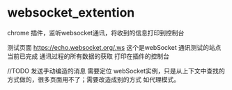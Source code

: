 # websocket_extention
chrome 插件，监听websocket通讯，将收到的信息打印到控制台

测试页面 https://echo.websocket.org/.ws 这个是webSocket 通讯测试的站点
当前已完成 通讯过程的所有数据的获取 打印在插件的控制台

//TODO  发送手动编造的消息 需要定位 webSocket实例，只是从上下文中查找的方式做的，很多页面用不了；需要改造成别的方式 如代理模式。


